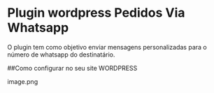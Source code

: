 # Plugin wordpress Pedidos Via Whatsapp

O plugin tem como objetivo enviar mensagens personalizadas para o número de whatsapp do destinatário. 

##Como configurar no seu site WORDPRESS

image.png
